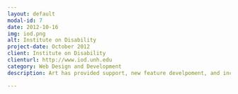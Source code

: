 ```yaml
---
layout: default
modal-id: 7
date: 2012-10-16
img: iod.png
alt: Institute on Disability
project-date: October 2012
client: Institute on Disability
clienturl: http://www.iod.unh.edu
category: Web Design and Development
description: Art has provided support, new feature develpoment, and incremental improvements to this site for the last several years. A new version, being developed in Drupal is currently in development.

---
```

